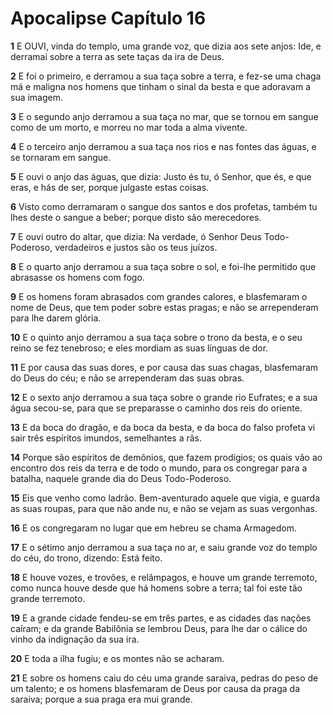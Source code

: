 # Apocalipse Capítulo 16

**1** 	E OUVI, vinda do templo, uma grande voz, que dizia aos sete anjos: Ide, e derramai sobre a terra as sete taças da ira de Deus.

**2** 	E foi o primeiro, e derramou a sua taça sobre a terra, e fez-se uma chaga má e maligna nos homens que tinham o sinal da besta e que adoravam a sua imagem.

**3** 	E o segundo anjo derramou a sua taça no mar, que se tornou em sangue como de um morto, e morreu no mar toda a alma vivente.

**4** 	E o terceiro anjo derramou a sua taça nos rios e nas fontes das águas, e se tornaram em sangue.

**5** 	E ouvi o anjo das águas, que dizia: Justo és tu, ó Senhor, que és, e que eras, e hás de ser, porque julgaste estas coisas.

**6** 	Visto como derramaram o sangue dos santos e dos profetas, também tu lhes deste o sangue a beber; porque disto são merecedores.

**7** 	E ouvi outro do altar, que dizia: Na verdade, ó Senhor Deus Todo-Poderoso, verdadeiros e justos são os teus juízos.

**8** 	E o quarto anjo derramou a sua taça sobre o sol, e foi-lhe permitido que abrasasse os homens com fogo.

**9** 	E os homens foram abrasados com grandes calores, e blasfemaram o nome de Deus, que tem poder sobre estas pragas; e não se arrependeram para lhe darem glória.

**10** 	E o quinto anjo derramou a sua taça sobre o trono da besta, e o seu reino se fez tenebroso; e eles mordiam as suas línguas de dor.

**11** 	E por causa das suas dores, e por causa das suas chagas, blasfemaram do Deus do céu; e não se arrependeram das suas obras.

**12** 	E o sexto anjo derramou a sua taça sobre o grande rio Eufrates; e a sua água secou-se, para que se preparasse o caminho dos reis do oriente.

**13** 	E da boca do dragão, e da boca da besta, e da boca do falso profeta vi sair três espíritos imundos, semelhantes a rãs.

**14** 	Porque são espíritos de demônios, que fazem prodígios; os quais vão ao encontro dos reis da terra e de todo o mundo, para os congregar para a batalha, naquele grande dia do Deus Todo-Poderoso.

**15** 	Eis que venho como ladrão. Bem-aventurado aquele que vigia, e guarda as suas roupas, para que não ande nu, e não se vejam as suas vergonhas.

**16** 	E os congregaram no lugar que em hebreu se chama Armagedom.

**17** 	E o sétimo anjo derramou a sua taça no ar, e saiu grande voz do templo do céu, do trono, dizendo: Está feito.

**18** 	E houve vozes, e trovões, e relâmpagos, e houve um grande terremoto, como nunca houve desde que há homens sobre a terra; tal foi este tão grande terremoto.

**19** 	E a grande cidade fendeu-se em três partes, e as cidades das nações caíram; e da grande Babilônia se lembrou Deus, para lhe dar o cálice do vinho da indignação da sua ira.

**20** 	E toda a ilha fugiu; e os montes não se acharam.

**21** 	E sobre os homens caiu do céu uma grande saraiva, pedras do peso de um talento; e os homens blasfemaram de Deus por causa da praga da saraiva; porque a sua praga era mui grande.

